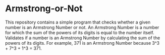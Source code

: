 # Armstrong-or-Not
This repository contains a simple program that checks whether a given number is an Armstrong Number or not.
An Armstrong Number is a number for which the sum of the powers of its digits is equal to the number itself.
Validates if a number is an Armstrong Number by calculating the sum of the powers of its digits.
For example, 371 is an Armstrong Number because 3^3 + 7^3 + 1^3 = 371.

